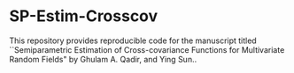 # SP-Estim-Crosscov
This repository provides reproducible code for the manuscript titled ``Semiparametric Estimation of Cross-covariance Functions for Multivariate Random Fields" by Ghulam A. Qadir, and Ying Sun.. 

